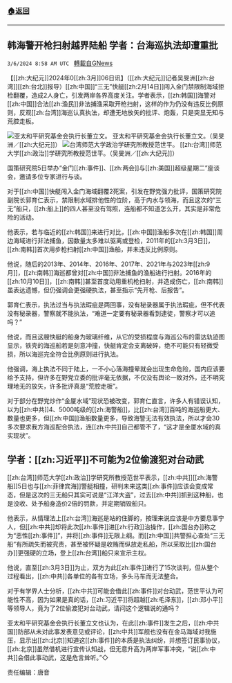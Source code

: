 ###  [:house:返回](README.md)
---


## 韩海警开枪扫射越界陆船 学者：台海巡执法却遭重批
`3/6/2024 8:58 AM UTC ` [轉載自GNews](https://gnews.org/articles/2370176)

【[[zh:大纪元]]2024年0[[zh:3月]]06日讯】（[[zh:大纪元]]记者吴旻洲[[zh:台湾]][[zh:台北]]报导）[[zh:中国]]“三无”快艇[[zh:2月14日]]闯入金门禁限制海域拒检翻覆，造成2人身亡，引发两岸各界高度关注。学者表示，[[zh:韩国]]海警对[[zh:中国]]合法[[zh:渔民]]非法捕渔采取开枪扫射，这样的作为仍没有违反比例原则，反观[[zh:台湾]]海巡认真执法，却遭无地放矢的批评、炮轰，只是突显无知与荒腔走板。

![亚太和平研究基金会执行长董立文。](https://i.epochtimes.com/assets/uploads/2024/03/id14195968-668141-450x253.jpg "亚太和平研究基金会执行长董立文。") 亚太和平研究基金会执行长董立文。（吴旻洲／[[zh:大纪元]]）   ![台湾师范大学政治学研究所教授范世平。](https://i.epochtimes.com/assets/uploads/2024/03/id14195967-668140-450x253.jpg "台湾师范大学政治学研究所教授范世平。") [[zh:台湾]]师范大学[[zh:政治]]学研究所教授范世平。（吴旻洲／[[zh:大纪元]]）

国策研究院5日举办“金门[[zh:事件]]、[[zh:两会]]与[[zh:美国]]超级星期二”座谈会，邀请多位专家进行与谈。

对于[[zh:中国]]快艇闯入金门海域翻覆2死案，引发在野党强力批评，国策研究院副院长郭育仁表示，禁限制水域排他性的位阶，高于内水与领海，而且这次的“三无”船只，[[zh:船上]]的四人甚至没有驾照，连船都不知道怎么开，其实是非常危险的活动。

他表示，若与临近的[[zh:韩国]]来进行对比，[[zh:中国]]渔船多次在[[zh:韩国]]周边海域进行非法捕鱼，因数量太多难以驱离或登检，2011年的[[zh:3月3日]]，[[zh:南韩]]首次用步枪扫射[[zh:中国]]渔船，并未违反比例原则。

他说，随后的2013年、2014年、2016年、2017年、2021年与2023年[[zh:9月]]，[[zh:南韩]]海巡都曾对[[zh:中国]]非法捕鱼的渔船进行扫射。2016年的[[zh:10月10日]]，[[zh:南韩]]甚至首度动用重机枪扫射，并造成伤亡，[[zh:南韩]]虽表达遗憾，但仍强调会更强硬执法，甚至指示“先开枪、后报告”。

郭育仁表示，执法过当与执法瑕疵是两回事，没有秘录器属于执法瑕疵，但不代表没有秘录器，警察就不能执法，“难道一定要有秘录器看到逮徒，警察才可以追吗？”

他说，而且这艘快艇的船身为玻璃纤维，从它的受损程度与海巡公布的雷达轨迹图显示，铁壳的海巡船若是刻意冲撞，快艇肯定会支离破碎，绝不可能只有轻微受损，所以海巡完全符合比例原则进行执法。

他强调，海上执法不同于陆上，一不小心落海撞晕就会出现生命危险，国内应该要给予支持，但许多在野党立委的批评毫无依据，不仅没有舆论一致对外，还不明究理地无的放矢，许多批评真是“荒腔走板”。

对于部分在野党炒作“金厦水域”现状恐被改变，郭育仁直言，许多人有错误认知，以为[[zh:中共]]4、5000吨级的[[zh:海警船]]，比[[zh:台湾]]百吨的海巡船更大、数量也更多，但[[zh:中国]]渔船数量更多，导致海警无法有效执法，所以才会30多次要求我方海巡配合执法，连[[zh:中共]]自己都管不了，“这才是金厦水域的真实现状”。

## 学者：[[zh:习近平]]不可能为2位偷渡犯对台动武

[[zh:台湾]]师范大学[[zh:政治]]学研究所教授范世平表示，[[zh:中共]][[zh:海警船]]5日也与[[zh:菲律宾海]]警艇相撞，研判未来这类[[zh:事件]]应该会变成常态，但是这次的三无船只其实可说是“江洋大盗”，过去[[zh:中共]]抓到这种船，也是没收、处予船身造价2倍的罚款，并定期销毁船只。

他表示，从情理法上[[zh:台湾]]海巡是站的住脚的，按理来说应该是中方要息事宁人，但[[zh:中共]]却将此次[[zh:事件]]进[[zh:行政]]治操作，[[zh:国台办]]称之为“恶性[[zh:事件]]”，并将[[zh:事件]]无限上纲。而[[zh:中国]]共警担心查处“三无船”有所疏失而被究责，甚至被怀疑是收贿而纵放走私船，所以采取比[[zh:国台办]]更强硬的立场，登上[[zh:台湾]]船只来宣示主权。

他说，直至[[zh:3月3日]]为止，双方为此[[zh:事件]]进行了15次谈判，但从整个过程看出，[[zh:中共]]各单位的各有立场，多头马车而无法整合。

对于有学界人士分析，[[zh:中共]]可能会借此[[zh:事件]]对台动武，范世平认为可能性不高，因为如果是真的话，[[zh:习近平]]将超越[[zh:毛泽东]]，[[zh:邓小平]]等领导人，竟为了2位偷渡犯对台动武，请问这个逻辑说的通吗？

亚太和平研究基金会执行长董立文也认为，在此[[zh:事件]]发生之后，[[zh:中共国]]防部从未对此事发表意见或评论，[[zh:中共]]军舰也没有在金马海域对我施压，显示出[[zh:北京]]知道这[[zh:事件]]的本质是执法纠纷，并想签订民事协议，[[zh:北京]]虽然借机进行宣传认知战，但无意升高为两岸军事冲突，“说[[zh:中共]]会借此事动武，这是危言耸听。”◇

责任编辑：唐音
